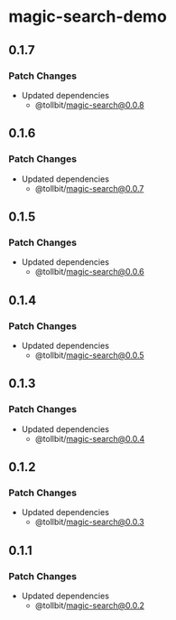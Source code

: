 # magic-search-demo

## 0.1.7

### Patch Changes

- Updated dependencies
  - @tollbit/magic-search@0.0.8

## 0.1.6

### Patch Changes

- Updated dependencies
  - @tollbit/magic-search@0.0.7

## 0.1.5

### Patch Changes

- Updated dependencies
  - @tollbit/magic-search@0.0.6

## 0.1.4

### Patch Changes

- Updated dependencies
  - @tollbit/magic-search@0.0.5

## 0.1.3

### Patch Changes

- Updated dependencies
  - @tollbit/magic-search@0.0.4

## 0.1.2

### Patch Changes

- Updated dependencies
  - @tollbit/magic-search@0.0.3

## 0.1.1

### Patch Changes

- Updated dependencies
  - @tollbit/magic-search@0.0.2
